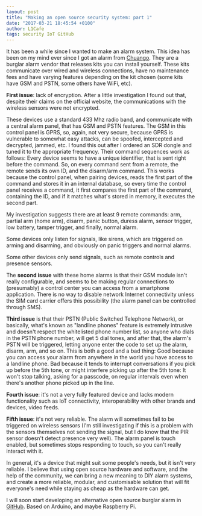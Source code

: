 ```yaml
---
layout: post
title: "Making an open source security system: part 1"
date: "2017-03-21 18:45:54 +0100"
author: L1Cafe
tags: security IoT GitHub
---
```


It has been a while since I wanted to make an alarm system. This idea has been on my mind ever since I got an alarm from [Chuango](http://www.chuango.com/english/). They are a burglar alarm vendor that releases kits you can install yourself. These kits communicate over wired and wireless connections, have no maintenance fees and have varying features depending on the kit chosen (some kits have GSM and PSTN, some others have WiFi, etc).

**First issue**: lack of encryption. After a little investigation I found out that, despite their claims on the official website, the communications with the wireless sensors were not encrypted.

These devices use a standard 433 Mhz radio band, and communicate with a central alarm panel, that has GSM and PSTN features. The GSM in this control panel is GPRS, so, again, not very secure, because GPRS is vulnerable to somewhat easy attacks, can be spoofed, intercepted and decrypted, jammed, etc. I found this out after I ordered an SDR dongle and tuned it to the appropriate frequency. Their command sequences work as follows: Every device seems to have a unique identifier, that is sent right before the command. So, on every command sent from a remote, the remote sends its own ID, and the disarm/arm command. This works because the control panel, when pairing devices, reads the first part of the command and stores it in an internal database, so every time the control panel receives a command, it first compares the first part of the command, containing the ID, and if it matches what's stored in memory, it executes the second part.

My investigation suggests there are at least 9 remote commands: arm, partial arm (home arm), disarm, panic button, duress alarm, sensor trigger, low battery, tamper trigger, and finally, normal alarm.

Some devices only listen for signals, like sirens, which are triggered on arming and disarming, and obviously on panic triggers and normal alarms.

Some other devices only send signals, such as remote controls and presence sensors.

The **second issue** with these home alarms is that their GSM module isn't really configurable, and seems to be making regular connections to (presumably) a control center you can access from a smartphone application. There is no way to disable network Internet connectivity unless the SIM card carrier offers this possibility (the alarm panel can be controlled through SMS).

**Third issue** is that their PSTN (Public Switched Telephone Network), or basically, what's known as "landline phones" feature is extremely intrusive and doesn't respect the whitelisted phone number list, so anyone who dials in the PSTN phone number, will get 5 dial tones, and after that, the alarm's PSTN will be triggered, letting anyone enter the code to set up the alarm, disarm, arm, and so on. This is both a good and a bad thing: Good because you can access your alarm from anywhere in the world you have access to a landline phone. Bad because it tends to interrupt conversations if you pick up before the 5th tone, or might interfere picking up after the 5th tone: It won't stop talking, asking for a passcode, on regular intervals even when there's another phone picked up in the line.

**Fourth issue**: it's not a very fully featured device and lacks modern functionality such as IoT connectivity, interoperability with other brands and devices, video feeds.

**Fifth issue**: it's not very reliable. The alarm will sometimes fail to be triggered on wireless sensors (I'm still investigating if this is a problem with the sensors themselves not sending the signal, but I do know that the PIR sensor doesn't detect presence very well). The alarm panel is touch enabled, but sometimes stops responding to touch, so you can't really interact with it.

In general, it's a device that might suit some people's needs, but it isn't very reliable. I believe that using open source hardware and software, and the help of the community, we can bring a new meaning to DIY alarm systems, and create a more reliable, modular, and customisable solution that will fit everyone's need while staying as cheap as the hardware can get.

I will soon start developing an alternative open source burglar alarm in [GitHub](https://github.com/L1Cafe/SafeSpace). Based on Arduino, and maybe Raspberry Pi.
